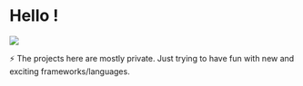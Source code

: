 # Hello !

<a href="https://www.linkedin.com/in/adrian-joshua-strutt-784494178/"><img src="https://img.shields.io/badge/-LinkedIn-0072b1?&style=for-the-badge&logo=linkedin&logoColor=white" /></a>

⚡ The projects here are mostly private. Just trying to have fun with new and exciting frameworks/languages.

<!--
**adrianjoshua-strutt/adrianjoshua-strutt** is a ✨ _special_ ✨ repository because its `README.md` (this file) appears on your GitHub profile.

Here are some ideas to get you started:

- 
- 
- 👯 I’m looking to collaborate on ...
- 🤔 I’m looking for help with ...
-  Ask me about ...
- 📫 How to reach me: ...
- 😄 Pronouns: ...
- ⚡ Fun fact: ...
-->
